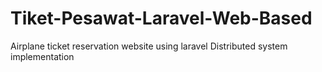 # Tiket-Pesawat-Laravel-Web-Based
Airplane ticket reservation website using laravel
Distributed system implementation
